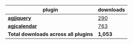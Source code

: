 plugin|downloads
------|----------
[**agjjquery**](https://www.npmjs.com/package/agjjquery)|[290](https://www.npmjs.com/package/agjjquery)
[**agjcalendar**](https://www.npmjs.com/package/agjcalendar)|[763](https://www.npmjs.com/package/agjcalendar)
**Total downloads across all plugins**|**1,053**
